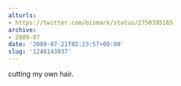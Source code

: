 ```yaml
---
alturls:
- https://twitter.com/bismark/status/2750395165
archive:
- 2009-07
date: '2009-07-21T02:23:57+00:00'
slug: '1248143037'
---
```


cutting my own hair.

